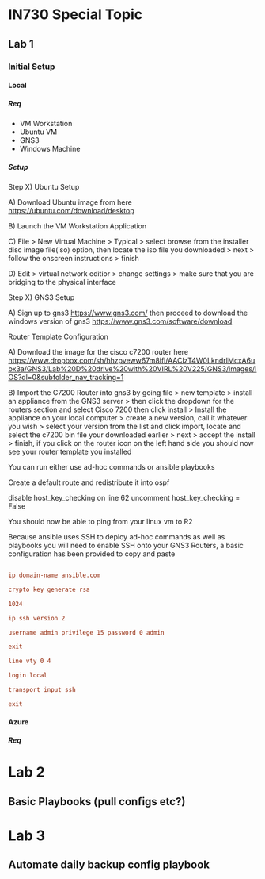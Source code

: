 # IN730 Special Topic

## Lab 1

### Initial Setup

#### Local

##### Req

- VM Workstation 
- Ubuntu VM
- GNS3
- Windows Machine

##### Setup

Step X) Ubuntu Setup

A) Download Ubuntu image from here https://ubuntu.com/download/desktop

B) Launch the VM Workstation Application

C) File > New Virtual Machine > Typical > select browse from the installer disc image file(iso) option, then locate the iso file you downloaded > next > follow the onscreen instructions > finish

D) Edit > virtual network editior > change settings > make sure that you are bridging to the physical interface

Step X) GNS3 Setup

A) Sign up to gns3 https://www.gns3.com/ then proceed to download the windows version of gns3 https://www.gns3.com/software/download



Router Template Configuration

A) Download the image for the cisco c7200 router here https://www.dropbox.com/sh/hhzpveww67m8ifl/AAClzT4W0LkndrIMcxA6ubx3a/GNS3/Lab%20D%20drive%20with%20VIRL%20V225/GNS3/images/IOS?dl=0&subfolder_nav_tracking=1 

B) Import the C7200 Router into gns3 by going file > new template > install an appliance from the GNS3 server > then click the dropdown for the routers section and select Cisco 7200 then click install > Install the appliance on your local computer > create a new version, call it whatever you wish > select your version from the list and click import, locate and select the c7200 bin file your downloaded earlier > next > accept the install > finish, if you click on the router icon on the left hand side you should now see your router template you installed



You can run either use ad-hoc commands or ansible playbooks 

Create a default route and redistribute it into ospf

disable host_key_checking
on line 62 uncomment host_key_checking = False

You should now be able to ping from your linux vm to R2

Because ansible uses SSH to deploy ad-hoc commands as well as playbooks you will need to enable SSH onto your GNS3 Routers, a basic configuration has been provided to copy and paste

``` conf t

ip domain-name ansible.com

crypto key generate rsa

1024

ip ssh version 2

username admin privilege 15 password 0 admin

exit

line vty 0 4

login local

transport input ssh

exit
```

#### Azure

##### Req



# Lab 2

## Basic Playbooks (pull configs etc?)

# Lab 3

## Automate daily backup config playbook

